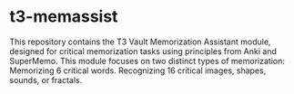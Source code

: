 # t3-memassist
This repository contains the T3 Vault Memorization Assistant module, designed for critical memorization tasks using principles from Anki and SuperMemo. This module focuses on two distinct types of memorization:  Memorizing 6 critical words. Recognizing 16 critical images, shapes, sounds, or fractals.
